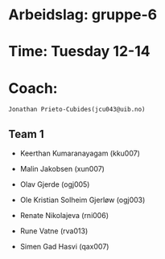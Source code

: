 # Arbeidslag: gruppe-6
# Time: Tuesday 12-14
# Coach:
	Jonathan Prieto-Cubides(jcu043@uib.no)

Team 1
------
+ Keerthan Kumaranayagam	(kku007)

+ Malin Jakobsen	(xun007)

+ Olav Gjerde	(ogj005)

+ Ole Kristian Solheim Gjerløw	(ogj003)

+ Renate Nikolajeva	(rni006)

+ Rune Vatne	(rva013)

+ Simen Gad Hasvi	(qax007)
